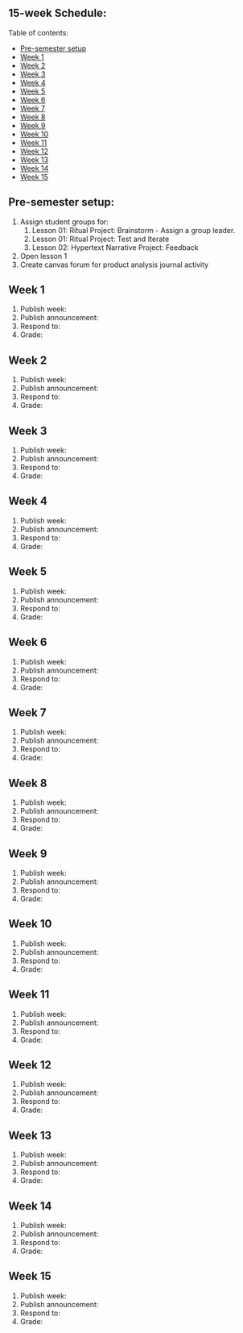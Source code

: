 ## 15-week Schedule:

Table of contents:

- [Pre-semester setup](#pre-semester-setup)
- [Week 1](#week-1)
- [Week 2](#week-2)
- [Week 3](#week-3)
- [Week 4](#week-4)
- [Week 5](#week-5)
- [Week 6](#week-6)
- [Week 7](#week-7)
- [Week 8](#week-8)
- [Week 9](#week-9)
- [Week 10](#week-10)
- [Week 11](#week-11)
- [Week 12](#week-12)
- [Week 13](#week-13)
- [Week 14](#week-14)
- [Week 15](#week-15)

## Pre-semester setup:

1. Assign student groups for:
   1. Lesson 01: Ritual Project: Brainstorm - Assign a group leader.
   2. Lesson 01: Ritual Project: Test and Iterate
   3. Lesson 02: Hypertext Narrative Project: Feedback
2. Open lesson 1
3. Create canvas forum for product analysis journal activity

## Week 1

1. Publish week:
2. Publish announcement:
3. Respond to:
4. Grade:

## Week 2

1. Publish week:
2. Publish announcement:
3. Respond to:
4. Grade:

## Week 3

1. Publish week:
2. Publish announcement:
3. Respond to:
4. Grade:

## Week 4

1. Publish week:
2. Publish announcement:
3. Respond to:
4. Grade:

## Week 5

1. Publish week:
2. Publish announcement:
3. Respond to:
4. Grade:

## Week 6

1. Publish week:
2. Publish announcement:
3. Respond to:
4. Grade:

## Week 7

1. Publish week:
2. Publish announcement:
3. Respond to:
4. Grade:

## Week 8

1. Publish week:
2. Publish announcement:
3. Respond to:
4. Grade:

## Week 9

1. Publish week:
2. Publish announcement:
3. Respond to:
4. Grade:

## Week 10

1. Publish week:
2. Publish announcement:
3. Respond to:
4. Grade:

## Week 11

1. Publish week:
2. Publish announcement:
3. Respond to:
4. Grade:


## Week 12

1. Publish week:
2. Publish announcement:
3. Respond to:
4. Grade:


## Week 13

1. Publish week:
2. Publish announcement:
3. Respond to:
4. Grade:

## Week 14

1. Publish week:
2. Publish announcement:
3. Respond to:
4. Grade:

## Week 15

1. Publish week:
2. Publish announcement:
3. Respond to:
4. Grade:
